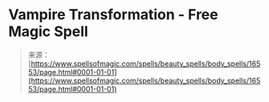 <!--yml

category: 未分类

date: 2024-06-12 18:56:57

-->

# Vampire Transformation - Free Magic Spell

> 来源：[https://www.spellsofmagic.com/spells/beauty_spells/body_spells/16553/page.html#0001-01-01](https://www.spellsofmagic.com/spells/beauty_spells/body_spells/16553/page.html#0001-01-01)

